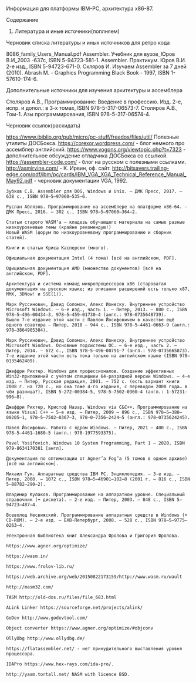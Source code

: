 ﻿

 Информация для платформы IBM-PC, архитектура x86-87.


 Содержание

 1. Литература и иные источники(поплняем)

 Черновик списка литературы и иных источников для ретро кода

 8086_family_Users_Manual.pdf
 Assembler. Учебник для вузов_Юров В.И_2003 -637с, ISBN 5-94723-581-1.
 Assembler. Практикум. Юров В.И. 2-е изд., ISBN 5-94723-671-0.
 Скляров И. Изучаем Assembler за 7 дней (2010).
 Abrash M. - Graphics Programming Black Book - 1997, ISBN 1-57610-174-6.

 Дополнительные источники для изучения архитектуры и ассемблера

 Столяров А.В., Программирование: Введение в профессию. Изд. 2-е, испр. и допол.: в 3-х томах, ISBN 978-5-317-06573-7.
 Столяров А.В., Том-1. Азы программирования, ISBN 978-5-317-06574-4.

 Черновик ссылок(раскидать)

https://www.ibiblio.org/pub/micro/pc-stuff/freedos/files/util/ Полезные утилиты ДОСБокса.
https://corexor.wordpress.com/ - блог немного про ассемблер английский.
https://www.vogons.org/viewtopic.php?t=7323 - дополнительное обсуждение отладчика ДОСБокса со ссылкой.
https://assembler-code.com/ - блог на русском с полезными ссылками.
http://asmirvine.com/ - К. Ирвин, оф. сайт.
http://bitsavers.trailing-edge.com/pdf/ibm/pc/cards/IBM_VGA_XGA_Technical_Reference_Manual_May92.pdf - черновик документации VGA, 1992.


    Зубков С.В. Assembler для DOS, Windows и Unix. – ДМК Пресс, 2017. – 638 c., ISBN 978–5–97060–535–6.

    Руслан Аблязов. Программирование на ассемблере на платформе x86–64. – ДМК Пресс, 2016. – 302 с., ISBN 978–5–97060–364–2.

    Статьи старого WASM’а – кладезь обучающего материала на самые разные низкоуровневые темы (крайне рекомендую!)
    Новый WASM (форум по низкоуровневому программированию и сборник статей).

    Книги и статьи Криса Касперски (много).

    Официальная документация Intel (4 тома) [всё на английском, PDF].

    Официальная документация AMD (множество документов) [всё на английском, PDF].

    Архитектура и система команд микропроцессоров x86 (староватая документация на русском языке; из описания расширений есть только x87, MMX, 3DNow! и SSE(1)).

    Марк Руссинович, Дэвид Соломон, Алекс Ионеску. Внутреннее устройство Microsoft Windows. – 6-е изд., часть 1. – Питер, 2013. – 800 с., ISBN 978–5–496–00434–3, 978–5–459–01730–4 (англ.: 978–0735648739).
    Вышло 7-е издание этой части с Павлом Йосифовичем в качестве ещё одного соавтора – Питер, 2018 – 944 с., ISBN 978–5–4461–0663–9 (англ.: 978–3864905384).

    Марк Руссинович, Дэвид Соломон, Алекс Ионеску. Внутреннее устройство Microsoft Windows. Основные подсистемы ОС. – 6-е изд., часть 2. – Питер, 2014. – 672 с., ISBN 978–5–496–00791–7 (англ.: 978–0735665873).
    7-е издание этой части есть пока только на английском языке (ISBN 978–0135462409).

    Джеффри Рихтер. Windows для профессионалов. Создание эффективных Win32-приложений с учётом специфики 64-разрядной версии Windows. – 4-е изд. – Питер, Русская редакция, 2001. – 752 с. (есть вариант книги 2008 г. на 720 с., но она тоже 4-го издания, с переводом 2000 года… в чём разница?), ISBN 5–272–00384–5, 978–5–7502–0360–4 (англ.: 1–57231–996–8).

    Джеффри Рихтер, Кристоф Назар. Windows via C&C++. Программирование на языке Visual C++ – 5-е изд. – Питер, 2009 – 896 с., ISBN 978–5–388–00205–1, 978–5–7502–0367–3, 978–0–7356–2424–5 (англ.: 978–0735624245).

    Павел Йосифович. Работа с ядром Windows. – Питер, 2021 – 400 c., ISBN 978–5–4461–1680–5 (англ.: 978-1977593375).

    Pavel Yosifovich. Windows 10 System Programming, Part 1 – 2020, ISBN 979-8634170381 [англ].

    Документация по оптимизации от Agner’а Fog’а (5 томов в одном архиве) [всё на английском].

    Михаил Гук. Аппаратные средства IBM PC. Энциклопедия. – 3-е изд. – Питер, 2008. – 1072 с., ISBN 978–5–46901–182–8 (2001 г. – 816 с., ISBN 5–88782–290–2).

    Владимир Кулаков. Программирование на аппаратном уровне. Специальный справочник (+ дискета). – 2-е изд. – Питер, 2003. – 848 с., ISBN 5–94723–487–4.

    Всеволод Несвижский. Программирование аппаратных средств в Windows (+ CD-ROM). – 2-е изд. – БХВ-Петербург, 2008. – 528 с., ISBN 978–5–9775–0263–4.

    Электронная библиотека книг Александра Фролова и Григория Фролова.

	https://www.agner.org/optimize/

	https://wasm.in/

	https://www.frolov-lib.ru/

	https://web.archive.org/web/20150822173159/http://www.wasm.ru/wault

	http://masm32.com/

	TASM http://old-dos.ru/files/file_683.html

	ALink Linker https://sourceforge.net/projects/alink/

	GoDev http://www.godevtool.com/

	Object converter https://www.agner.org/optimize/#objconv

	OllyDbg http://www.ollydbg.de/

 	https://flatassembler.net/ - нет принудительного выставления уровня процессора.

	IDAPro https://www.hex-rays.com/ida-pro/.

	http://yasm.tortall.net/ NASM with licence BSD.
